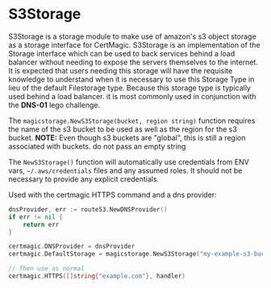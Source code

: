 # S3Storage

S3Storage is a storage module to make use of amazon's s3 object storage as a storage interface for CertMagic.  S3Storage
is an implementation of the Storage interface which can be used to back services behind a load balancer without
needing to expose the servers themselves to the internet.  It is expected that users needing this storage will
have the requisite knowledge to understand when it is necessary to use this Storage Type in lieu of the default
Filestorage type.  Because this storage type is typically used behind a load balancer. it is most commonly used in
conjunction with the __DNS-01__ lego challenge.

The `magicstorage.NewS3Storage(bucket, region string)` function requires the name of the s3 bucket to be used as well as
the region for the s3 bucket.  __NOTE:__ Even though s3 buckets are "global", this is still a region associated with buckets.
do not pass an empty string

The `NewS3Storage()` function will automatically use credentials from ENV vars, `~/.aws/credentials` files and any assumed roles.
It should not be necessary to provide any explicit credentials.

Used with the certmagic HTTPS command and a dns provider:

```go
dnsProvider, err := route53.NewDNSProvider()
if err != nil {
    return err
}

certmagic.DNSProvider = dnsProvider
certmagic.DefaultStorage = magicstorage.NewS3Storage("my-example-s3-bucket", "example-aws-region")

// Then use as normal
certmagic.HTTPS([]string{"example.com"}, handler)
```
